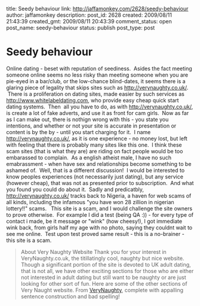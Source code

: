 title: Seedy behaviour
link: http://jaffamonkey.com/2628/seedy-behaviour
author: jaffamonkey
description: 
post_id: 2628
created: 2009/08/11 21:43:39
created_gmt: 2009/08/11 20:43:39
comment_status: open
post_name: seedy-behaviour
status: publish
post_type: post

# Seedy behaviour

Online dating - beset with reputation of seediness.  Asides the fact meeting someone online seems no less risky than meeting someone when you are pie-eyed in a bar/club, or the low-chance blind-dates, it seems there is a glaring piece of legality that skips sites such as <http://verynaughty.co.uk/>.  There is a proliferation on dating sites, made easier by such services as http://www.whitelabeldating.com, who provide easy cheap quick start dating systems.  Then  all you have to do, as with <http://verynaughty.co.uk/>, is create a lot of fake adverts, and use it as front for cam girls.  Now as far as I can make out, there is nothign wrong with this - you state you intentions, and whether or not your site is accurate in presentation or content is by the by - until you start charging for it.  I name <http://verynaughty.co.uk/>, as it is one experience - no money lost, but left with feeling that there is probably many sites like this one.  I think these scam sites (that is what they are) are riding on fact people would be too embarassed to complain.  As a english atheist male, I have no such emabrassment - when have sex and relationships become something to be ashamed of.  Well, that is a different discussion!  I would be interested to know peoples experiences (not necessarily just dating), but any service (however cheap), that was not as presented prior to subscription.  And what you found you could do about it.  Sadly and predicatbly, <http://verynaughty.co.uk/> tracks back to Nigeria, a haven for web scams of all kinds, including the infamous "you have won 28 zillion in nigerian lottery!!" scams.   This site is a scam, and I would challenge the site owners to prove otherwise.  For example I did a test (being QA :)) - for every type of contact i made, be it message or "wink" (how cheesy!), I got immediate wink back, from girls half my age with no photo, saying they couldnt wait to see me online.  Test upon test proved same result - this is a no-brainer - this site is a scam. 

> About Very Naughty Website Thank you for your interest in VeryNaughty.co.uk, the titillatingly cool, naughty but nice website. Though a significant portion of the site is devoted to UK adult dating, that is not all, we have other exciting sections for those who are either not interested in adult dating but still want to be naughty or are just looking for other sort of fun. Here are some of the other sections of Very Naught website. From [VeryNaughty](http://www.verynaughty.co.uk/about_us.php), complete with appalling sentence construction and bad spelling!